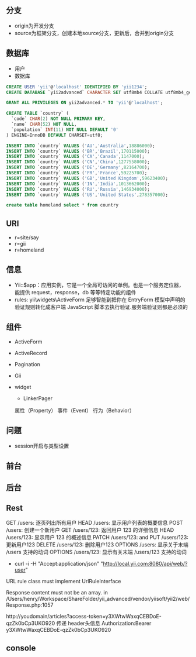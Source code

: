 ## 分支

* origin为开发分支
* source为框架分支，创建本地source分支，更新后，合并到origin分支

## 数据库

* 用户
* 数据库

```sql
CREATE USER 'yii'@'localhost' IDENTIFIED BY 'yii1234';
CREATE DATABASE `yii2advanced` CHARACTER SET utf8mb4 COLLATE utf8mb4_general_ci

GRANT ALL PRIVILEGES ON yii2advanced.* TO 'yii'@'localhost';

CREATE TABLE `country` (
  `code` CHAR(2) NOT NULL PRIMARY KEY,
  `name` CHAR(52) NOT NULL,
  `population` INT(11) NOT NULL DEFAULT '0'
) ENGINE=InnoDB DEFAULT CHARSET=utf8;

INSERT INTO `country` VALUES ('AU','Australia',18886000);
INSERT INTO `country` VALUES ('BR','Brazil',170115000);
INSERT INTO `country` VALUES ('CA','Canada',1147000);
INSERT INTO `country` VALUES ('CN','China',1277558000);
INSERT INTO `country` VALUES ('DE','Germany',82164700);
INSERT INTO `country` VALUES ('FR','France',59225700);
INSERT INTO `country` VALUES ('GB','United Kingdom',59623400);
INSERT INTO `country` VALUES ('IN','India',1013662000);
INSERT INTO `country` VALUES ('RU','Russia',146934000);
INSERT INTO `country` VALUES ('US','United States',278357000);

create table homeland select * from country
```

## URI

* r=site/say
* r=gii
* r=homeland


## 信息

* Yii::$app：应用实例，它是一个全局可访问的单例。也是一个服务定位器， 能提供 request，response，db 等等特定功能的组件
* rules: yii\widgets\ActiveForm 足够智能到把你在 EntryForm 模型中声明的验证规则转化成客户端 JavaScript 脚本去执行验证.服务端验证则都是必须的

## 组件

* ActiveForm
* ActiveRecord
* Pagination
* Gii
* widget
    - LinkerPager



    属性（Property）
    事件（Event）
    行为（Behavior）

## 问题

* session开启与类型设置


## 前台

## 后台

## Rest

GET /users: 逐页列出所有用户
HEAD /users: 显示用户列表的概要信息
POST /users: 创建一个新用户
GET /users/123: 返回用户 123 的详细信息
HEAD /users/123: 显示用户 123 的概述信息
PATCH /users/123: and PUT /users/123: 更新用户123
DELETE /users/123: 删除用户123
OPTIONS /users: 显示关于末端 /users 支持的动词
OPTIONS /users/123: 显示有关末端 /users/123 支持的动词

* curl -i -H "Accept:application/json" "http://local.yii.com:8080/api/web/?user"

URL rule class must implement UrlRuleInterface

 Response content must not be an array. in /Users/henry/Workspace/ShareFolder/yii_advanced/vendor/yiisoft/yii2/web/Response.php:1057

http://youdomain/articles?access-token=y3XWtwWaxqCEBDoE-qzZk0bCp3UKO920
传递 header头信息
Authorization:Bearer y3XWtwWaxqCEBDoE-qzZk0bCp3UKO920

## console